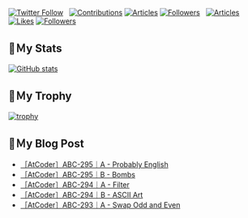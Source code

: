 [![Twitter Follow](https://img.shields.io/twitter/follow/hyperdb?label=twitter&logo=twitter&style=plastic)](https://twitter.com/hyperdb)
&nbsp;
[![Contributions](https://badgen.org/img/qiita/hyperdb/contributions?style=plastic)](https://qiita.com/hyperdb)
[![Articles](https://badgen.org/img/qiita/hyperdb/articles?style=plastic)](https://qiita.com/hyperdb)
[![Followers](https://badgen.org/img/qiita/hyperdb/followers?style=plastic)](https://qiita.com/hyperdb)
&nbsp;
[![Articles](https://badgen.org/img/zenn/hyperdb/articles)](https://zenn.dev/hyperdb)
[![Likes](https://badgen.org/img/zenn/hyperdb/likes?style=plastic)](https://zenn.dev/hyperdb)
[![Followers](https://badgen.org/img/zenn/hyperdb/followers?style=plastic)](https://zenn.dev/hyperdb)

## 🔖Ｍy Stats

[![GitHub stats](https://github-readme-stats-eight-theta.vercel.app/api?username=hyperdb&theme=radical&count_private=true&show_icons=true)](https://github.com/anuraghazra/github-readme-stats)

## 🔖Ｍy Trophy

[![trophy](https://github-profile-trophy.vercel.app/?username=hyperdb&theme=onedark)](https://github.com/ryo-ma/github-profile-trophy)

## 🔖Ｍy Blog Post

<!-- BLOG-POST-LIST:START -->
- [［AtCoder］ABC-295｜A - Probably English](https://zenn.dev/hyperdb/articles/a3bbb772add1f8)
- [［AtCoder］ABC-295｜B - Bombs](https://zenn.dev/hyperdb/articles/664232fa21aa5b)
- [［AtCoder］ABC-294｜A - Filter](https://zenn.dev/hyperdb/articles/fb995e930cf0c1)
- [［AtCoder］ABC-294｜B - ASCII Art](https://zenn.dev/hyperdb/articles/1f21f49cdf37d5)
- [［AtCoder］ABC-293｜A - Swap Odd and Even](https://zenn.dev/hyperdb/articles/f3fc0c304664d1)
<!-- BLOG-POST-LIST:END -->
